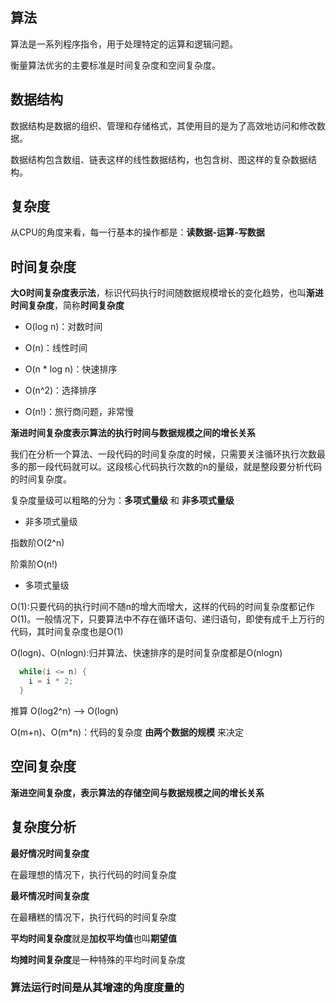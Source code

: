## 算法
算法是一系列程序指令，用于处理特定的运算和逻辑问题。

衡量算法优劣的主要标准是时间复杂度和空间复杂度。

## 数据结构
数据结构是数据的组织、管理和存储格式，其使用目的是为了高效地访问和修改数据。

数据结构包含数组、链表这样的线性数据结构，也包含树、图这样的复杂数据结构。


## 复杂度
从CPU的角度来看，每一行基本的操作都是：**读数据-运算-写数据**


## 时间复杂度
**大O时间复杂度表示法**，标识代码执行时间随数据规模增长的变化趋势，也叫**渐进时间复杂度**，简称**时间复杂度**

- O(log n)：对数时间

- O(n)：线性时间

- O(n * log n)：快速排序

- O(n^2)：选择排序

- O(n!)：旅行商问题，非常慢

**渐进时间复杂度表示算法的执行时间与数据规模之间的增长关系**

我们在分析一个算法、一段代码的时间复杂度的时候，只需要关注循环执行次数最多的那一段代码就可以。这段核心代码执行次数的n的量级，就是整段要分析代码的时间复杂度。

复杂度量级可以粗略的分为：**多项式量级** 和 **非多项式量级**

- 非多项式量级

指数阶O(2^n)

阶乘阶O(n!)

- 多项式量级

O(1):只要代码的执行时间不随n的增大而增大，这样的代码的时间复杂度都记作O(1)。一般情况下，只要算法中不存在循环语句、递归语句，即使有成千上万行的代码，其时间复杂度也是O(1)

O(logn)、O(nlogn):归并算法、快速排序的是时间复杂度都是O(nlogn)
```java
  while(i <= n) {
    i = i * 2;
  }
```
推算
O(log2^n) --> O(logn)

O(m+n)、O(m*n)：代码的复杂度 **由两个数据的规模** 来决定


## 空间复杂度

**渐进空间复杂度，表示算法的存储空间与数据规模之间的增长关系**

## 复杂度分析
**最好情况时间复杂度**

在最理想的情况下，执行代码的时间复杂度

**最坏情况时间复杂度**

在最糟糕的情况下，执行代码的时间复杂度

**平均时间复杂度**就是**加权平均值**也叫**期望值**

**均摊时间复杂度**是一种特殊的平均时间复杂度

### 算法运行时间是从其增速的角度度量的

